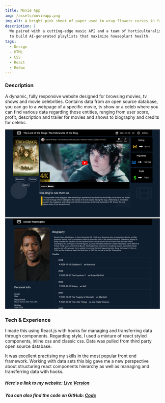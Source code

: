 ```yaml
---
title: Movie App
img: /assets/movieapp.png
img_alt: A bright pink sheet of paper used to wrap flowers curves in front of rich blue background
description: |
  We paired with a cutting-edge music API and a team of horticulturalists
  to build AI-generated playlists that maximize houseplant health.
tags:
  - Design
  - HTML
  - CSS
  - React
  - Redux
---
```


### Description

A dynamic, fully responsive website designed for browsing movies, tv shows and movie celebrities. Contains data from an open source database, you can go to a webpage of a specific movie, tv show or a celeb where you can find various data regarding those entities, ranging from user score, profit, description and trailer for movies and shows to biography and credits for celebs.

![Image description](/public/assets/movie/mov1.png)
![Image description](/public/assets/movie/mov2.png)

### Tech & Experience

I made this using React.js with hooks for managing and transferring data through components. Regarding style, I used a mixture of react styled components, inline css and classic css. Data was pulled from third party open source database.

It was excellent practising my skills in the most popular front end framework. Working with data sets this big gave me a new perspective about structuring react components hierarchy as well as managing and transferring data with hooks.

##### Here's a link to my website: <u>[Live Version](https://confident-wright-f9b41b.netlify.app/)</u>

##### You can also find the code on GitHub: <u>[Code](https://github.com/MilanJulinac42/my-movie-app)</u>
